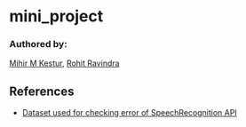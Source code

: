 # mini_project

### Authored by:
[Mihir M Kestur](https://github.com/mihirkestur), [Rohit Ravindra](https://github.com/sir-rohitravindra)

## References
* [Dataset used for checking error of SpeechRecognition API](https://github.com/AI4Bharat/NPTEL2020-Indian-English-Speech-Dataset)